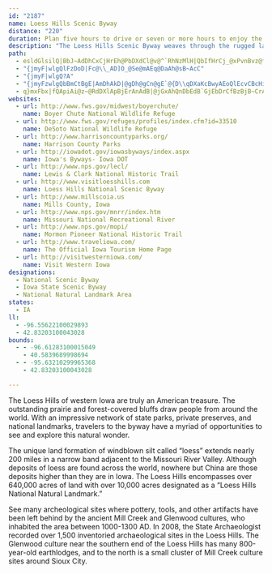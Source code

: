 ```yaml
---
id: "2187"
name: Loess Hills Scenic Byway
distance: "220"
duration: Plan five hours to drive or seven or more hours to enjoy the byway.
description: "The Loess Hills Scenic Byway weaves through the rugged landscape of windblown silt deposits along the Missouri River Valley. This unique American treasure possesses natural features found only in one other place in the world: the Yellow River Valley of China. Accordingly, the landscape supports many rare plants and animals."
path:
  - esldGlsilQ|BbJ~AdDhCxCjHrEh@PbDXdCl@v@^`RhNzMlH|QbIfHrCj_@xPvnBvz@fJnG`FvEnRrTz]xb@vFdGrCdCjH`F`r@f^|BdAlDlArFrAjZlI~MjEjJzBp]dKlzAna@r[pEfGRvFMbD]rFaBnJmDjQgJpA_AdP}MtAcAbv@sb@vX_WbE_EhGsH`pAkaBbb@sh@``B_pBjJiJhViTnLmMbGcGtKaI~BmCpFgJ`DmDfM_Lr~A}hAbCwA~KsCfCaAhFkDxDmElWk^jJoLrAkAlFgCbGyAxy@mPxN{C`F_Bja@sWzi@ed@vKmJ`Y}T|DgCbEeBhGqBzYqKzGmA`]qEvIsAjFqAhCuAhEqD`IiIlCyA~CgAtKmCvHqAvLmCdIsApGyAl[gGpEqAxBoArCqBnBuBdHmKfB_BzBeAlB[tAIzDJtE^`HArfAkAnIQvMq@vXiBbE?bEXvGRpWYhPaApCtEl@Lxs@oJvH}@rVcErc@sJ~Am@lCkBhB{AbDqDbEcDlAo@rAW\@PGv@SvAUrSkBr@YdAgAh@mANgB?q@I_AQu@{GsVUiA[mC]{J?iATyD~CmYxFms@NaCJgFi@qg@kAmx@i@yg@TuNZiMXwD|@sGt@aD|AiFxAsCnAeFbAoFh@wMnAcNxC}X|@sG~@gDxA{CfFgJvBgDbDmExEyEdOaNtK{InPcMlHeFlCuA|GqBre@wJp\kHj\iGfKkCvGgAnLkCrDg@jIc@zpASlFk@rDy@xEuBji@e_@jEsCpDsBvFgCnHgC~Bq@zIeBnHs@~Ha@fKNdM~@j`@fEfEPdH`A`AV~@ZdFxB~Aj@nARlAqY?oEI}@IiLcAkzB[i{@g@w{@g@}y@]qb@UaMy@aoAO_y@?gZcAqtAe@izBrE{KfW_q@b@_AjCcEfY}VfZqVvDoBhTeJ|BqBdTiXlAuBn@_B`@kAV_BXgCNaCI_F_Bw]YwJEeFTuOn@ey@|AmThAqJtCyQ\mAbAmBh@m@lAq@dA_@tBQvEHx@IbBg@jm@k\rTiQb@_@dBgCrAkAhBgA|HaDvCyAhN_IfKmGxAgA|BwAzAaBvEgHtBsBfNaGlGaC~E_BzCo@rC{@`a@eTfC}AlIcHbE}FhBaBfTmI~A[zJeAlAc@zAgAvCmCzIcKlXo]bF{HhMqTbFaIvH{Jz[yc@dDmFpFwHlAuB~GyJbFiFlJ_LlEuErEsDnB{Bb@_A~B}C`FwI`ImMpLiQfAsAhDuCp^cYzXmPrHaGvBsB|^sl@pc@kt@pCeF|@sCd@{Bb@eEbAsZHyED}NRoCfOwjAvAsHv[glApGuVz@gC\?lJeDfVmJxRoG~a@eHrEm@lFKnNn@jEQjAQvDu@x`@uNhFy@fYsDx@WyAcOSsGBmDJgDxAyOTcEL_FEyEi@iIkDqViAyMKsCOcM^i_@SoFe@yFgNs{@sAgJkB{JuA_KoAgKOiCg@eMG}GJkJVoG\mFdAyInC_Sb@mFJ_EBoC}@elAKsD?oMWqXFaH^mKp@{Hx@yGl@_E`B}HzBeIlJeVb@cAz@{Cf@gCNmBDmDCiRrRErAIlC_@xBOvBClFP|AVjChAfC|ArDtChBxB~u@xdArCrElAdC`MnY`FjLbItTbB~DjGbKhd@hs@rFrJhCfFtAxB~BlCnE`D|BjArVtEtB~@vBrAjApA~D`G~DjFvB~ArBz@xWzGhPrFxCrAvC|AtA`ArBtBxAxBlA~Bn@aBXeBNqCC}h@XeDXyAn@yA~@_BnHaGdAoA~@yAvD}Ix@oCN_APgC?kA[_`@?ao@DkA`@iCf@kBfAmB~BqB`DaBtAaAhAsAt@wA|@{BXeDD}Q`@yH`@{CrFq]NyB?mAOqEo@gMzOg@lNMtV?fDe@zBs@jBw@pa@oQbVoH|B{@fCkAxMoIdB}@|Ae@fBUvB?lGTbAMbBe@nB_BhAmBpEoNxAyBjA_A~HaDhD{BtJyK|CmE|IuNfAmA~B}ApJuB~Ag@lAw@dByAzFmHnBsBhQoNlGuDvDeA|HeBfFg@vHKxB_@l@YhAq@z@aAnJ{L`NoN|AeAvBq@jCVjKtDx@d@lA~@~AxBfArD~Gl_@bA~ClBjDhArAbDjCpJlE|HtCjDrBhIxHbFfFr@`Ar@dBlBxH~AtCxA~Ahb@lc@jYtQ~BXdAGxFqAfBs@hAw@vB}Cp@qDJsA@iMN{Fn@gOJyFBwQFmB~Dt@|YrDbQdC~OlBnkArO`Ez@~B~@pDpB~ChCbDrDjl@~_AvZjf@pCxCrf@xa@n{@d{@|g@cp@lBsDrAkDnA}GXaDF}C[gf@BuKIiSna@?~AEpA[jAi@|AsAlE_GlJiIzGyHbCaD|EwJrBqChAq@xBm@jHSdCg@vGkEzMsJpBiBnEeHlQeWpAgApAo@`C_@pUXlCo@lC_BxRgNvIyGdB{@v@Yt@G`i@Ehx@HxBMpBo@p@_@dV{QtA}A|@cBjQki@b@kCNcBD}ACaIHyBXoCbOwv@p@wCx@yCvC}GhAqBhGuIdAkBv@gBrGiTfD{LbAsC~@wAbAy@t@Yx@MtAAfOLv@SlAm@pB}BlGqPd@_AlAmAh@WnA[^Ct[FjB_@fAs@jAaBl@gBNeAh@oM~@_KHoCNmHCgGBoGbAOnAe@xCxR^fBxArErB`En@fAjy@|`A~B~DbCzFrD`KbExJh_@hr@lEnHt@x@hAjAbDxBbBn@pWdIbDxAnBrAvo@zj@vA|@rB`ArCr@d_@tEvEvAnC`BnAlAhM`Pji@`r@pBdCtDrDnFfErEnCd`@`TdJtE`IdCfs@zO|EzAfHxCtXhOhWzL|A\vBLnU?rBPbR@~Dj@xClApAv@bCnBry@tt@~BfCrBjDr@xAt@zBpG`VdB`Dv@x@~@p@|Al@hCXd}CXvCLhBb@hAd@jChBjDdEvLhPfXl]zcA~sArNtRnB|B`DbCxBx@zM`Cna@fIjLfCfAP~BDbCYbFeBnBe@tXoDlIsAxAe@jIsDrCs@tQwA~CGx[x@|D?nCYrTgGvBw@pFaCdT_M|G{CrPoGbCY`LUKkSJ_DNeBhAaGpHqU~A_E|AuBrT}TlHeGjDiBxEiBrFgAdIk@~@{BrEceBRcNnAamBIsM_@w^UiDy@kFsA}Fy@kEc@{FImJh@{Gb@qCrH_^|BoMHgG_@uw@EakATiFX}BXmBp@kC|@yCzL_WpCoIfJq`@tAoGn@sERmCDoCg@imBLsDv@gEbGoOvFyMxBoDdByB`AeAtKsJjt@wn@pZcXlCeD~CiF~MoVnAyBtAmBtByB~EmElM{KnDkCn_@sUdFqBvDs@rCS|DEnt@XAjO~UVlA\~AfAx@~Ax@tB^bCxBnKr@lCxAzB|BjCvpAboA`KrKpKhKfo@`n@zEvDrw@re@f[bSrRnLjA`AvUtZbd@fk@lDnDnB|@lUrHzLvCr@cExBkG|DiHjNuSl@_BZgBR{ADeEE_AY_CcAoCeAoBkDcE{BaD_A_Cw@mEyB{RsAaMO{D?alADgHHceAIctAFca@Ck{@hs@LxASnAg@bBkAn@s@`AeBv@{Bb@gCLqBC{f@V_\BwXH}DHuAl@yDZsAbAeCnByChAgAxCyBfCm@bFc@bRg@~wABna@YxCRbDfA\XdAjAlAzBtDxK|@rA~@`AhAr@lAb@dANjcB?xm@JjASfAe@jA{@nAyAlAeENaAJ_CEuUb@mEdAgDhByBx@g@r@]lC[n`@FbyA?zSJrhAYlz@?pj@QrTFlVIxQR`c@i@~CDhAV`A`@bBvAjAdBp@fCp@hHv@jG|@zBXx@b@j@zBtAzb@pLtObFzDb@fKc@jDR|\pF`^fFhB@nBUtWuJ~@WbCGzB`@`B`Ar@|@lFfJzAnBfBpArFjCfCf@p_@JxATb@Rz@v@|@~AZlALlBAvWFlCb@rCvAjEzA`C`KxJbBl@nAEvA_@lE_D~BgAxAMjGFjBXbBx@|ClCrDdEnAl@\DnABr@K~PsCbAWnAy@nAuB\_BHm@@oODiAX{A\eAh@_A~@_AnAe@h@Erd@H~OMtALrW@`f@?dAGhAWxAm@|DmCbBy@fDs@tBMrA@hT~BlADp@G|@ObAUpGeBnIyB`IwBdAY~@_@dAk@vCoBpA}@`Ak@b@OjAUtAI|HCdDCzBBx@Fp@Jt@Rj@T`@T`@RXZ~ApBh@fA`EpKf@z@`B`BhAf@bAPbg@?nQFnLMhAWpA{@`@e@xAkCNa@xpAhxAfQfStq@vx@vVpZdArBf@xAxG~]|@fCx@lAxAxAxTlLhBlAxAjAhArAfFhHNVx@l@nAf@^Z\l@N|QGtKLvQEdITfDx@lEdBlFv@`BxBxBjIvFtAbAf@p@hAxBhBtHz@dCn@z@`HjGpAtBj@lBvBlLt@dDnDtMbAzC|ClGlAbBjBlB|@fAVl@tB`ItB`GvC~GrGtRlKt_@l@|CVrBDnExBPlUdE|KD|F}BbBY~AAxn@XfHKdCm@|@e@nJkItB{@hBW`j@?j]MbCMpJ_BbCEXSvGEtYR@{BDwH@mBDyAJyAJgBd@kDHi@b@mCl@iDRmAb@sCLkAZsDHsADcBBwA?s@?iCBqDAy@AmC?a@Au@GgBCe@SwA_@gBaAqD]}@Ss@MOaH}JyL}NyIuLkHgJsBsDfGiGd@y@tAyAdSaT`LoK~CsExAyAfEmKtIkZrDcOnNmn@|J{s@xDsYv@qDbA{Bn@eAlXe^xCyCrC_BfDgAhO{CtC_@nn@Jt]I`Ql@dId@~Cp@nDzBls@dg@bDjChDfEbA`BrApCnM~]t@dAn@f@bAZz@D|@M^QpXcO`ZsHhAG~DDv@EdASr@]nLkJxEsGl@i@dBy@fDs@xCuA~IkItEsCbCgBfIaIvGsDlBeBbBsCtDwHvAiBjFiEhAq@xC{@xFeAnOkBtPSt^{BhUmE`Dc@xAA~l@fFtA@~@GhBq@bF{DzEsCdR{ItMeFhCOrBTfFdAvCXp@?tBKlMyBfDy@|BaAxNiJnA{@NGbA_@TGf@Kr@IvEUvEa@`NeDbDeAhSiFlB_@hRqBlEiAxCo@lAEzB\pWnLlD^fEFjHDzAU`BeAdA_BXy@XgAjAsKn@aCl@s@hBiB|DuC`YqVfJuM~@}@~LuGbFeCtCoBdDeDrB{ChBgDX]j@Mda@}@fb@s@|MMh@DtExAtAfAfBjC`B`FBX^pAlEjMbGfJ`I`G
  - "{jmyF|wlgQlFzDoD|Fc@\\_AD]O_@Se@mAEq@DaAh@sB~AcC"
  - "{jmyF|wlgQ?A"
  - "{jmyFzwlgQbBmCtBgE|AmDhAkD|@gDh@gCn@gE`@{D\\qDXaKcBwyAEoQlEcvCBcHiA{pAc@{Ic@aDIk`AXuR|~APjrCQbWOdw@f@fq@Jtx@ZpWB`a@Opg@Jzm@Erm@X`k@?ny@Jlo@Gjr@Wl}@?jn@e@`q@P"
  - q}mxFbx|fQApiAi@z~@RdDXlApBjErAnAdB|@jGxAhQnDbEdB`GjEbDrCfBzBjB~CrAjBn@f@~BjAvVvJfDV~bA?p@@l@Pf@Xh^n[r@`AxArDl@~Bd@lDb@vKZxC|@fCd@|@h@x@rArAdJhGxBbC`^bj@pKfMrAjBt@zAvBzLnAdErBzDdDjDtEzC~ArArArBd@dCB|IHhChBvQJt@Xt@x@x@b@LnADbI]Bdb@dEA~@K|IwB|JiA|TwBpHkAbRuBfLgA~OcArGDve@dBpXj@p[ZrDG|i@eFlC_@dRaElf@wL`KmFhA_@vMsCpUkEvZiI|UaLjLsIjKuK|@s@hBwB|CuEpLqSdAqArCgCfGkDxCsC|@oAbAqBrEmK~@gChAyDpDuJtBaDjGaInPcSxCeEjJ}OxCgEbBcBhEcHv@qBJe@BuAYsC_@kAbGuD|@w@fJiK`YcXlWcRdGyEzDmCbAg@rV{JpHkDlLcGjGcGxAo@nDq@nGm@`HGbEFbHjA|AlA~@fB^tCbAzQd@rF|Ipa@Vr@hAxB`@l@hAdAfClArFjBlFfAbG~@zHpBdALfLxEzN`CbA^vBzAdC|B~N~P|KvHvBhAv@RxJdAfTdBhJ?`DWrYoFrDmApDsBzKgKjFmDjCy@dHm@x@Q~@g@bBqA~AgCxMcWbFuIvAeBfBgAfFqAfAa@~AeAbByBvFsJfKcLdPuPbC{CrG{JfBwBlBqAhGgDzXcPt@s@fEmGfBmBjB{AlCkBxPuJ|D}AzPaF|BeA|FaEvTgMjLgDnC_AfCuA`J{Fb^mQtEmBvHwBNGDS~NspAr@oE|Ii_@h@aELmB@_Dvy@uClC_@nA]tBkAv@m@jB{BnKsQdCaD`C{BlDgC
websites:
  - url: http://www.fws.gov/midwest/boyerchute/
    name: Boyer Chute National Wildlife Refuge
  - url: http://www.fws.gov/refuges/profiles/index.cfm?id=33510
    name: DeSoto National Wildlife Refuge
  - url: http://www.harrisoncountyparks.org/
    name: Harrison County Parks
  - url: http://iowadot.gov/iowasbyways/index.aspx
    name: Iowa's Byways- Iowa DOT
  - url: http://www.nps.gov/lecl/
    name: Lewis & Clark National Historic Trail
  - url: http://www.visitloesshills.com
    name: Loess Hills National Scenic Byway
  - url: http://www.millscoia.us
    name: Mills County, Iowa
  - url: http://www.nps.gov/mnrr/index.htm
    name: Missouri National Recreational River
  - url: http://www.nps.gov/mopi/
    name: Mormon Pioneer National Historic Trail
  - url: http://www.traveliowa.com/
    name: The Official Iowa Tourism Home Page
  - url: http://visitwesterniowa.com/
    name: Visit Western Iowa
designations:
  - National Scenic Byway
  - Iowa State Scenic Byway
  - National Natural Landmark Area
states:
  - IA
ll:
  - -96.55622100029893
  - 42.83203100043028
bounds:
  - - -96.61283100015049
    - 40.5839689998694
  - - -95.63210299965368
    - 42.83203100043028

---
```


The Loess Hills of western Iowa are truly an American treasure. The outstanding prairie and forest-covered bluffs draw people from around the world. With an impressive network of state parks, private preserves, and national landmarks, travelers to the byway have a myriad of opportunities to see and explore this natural wonder.

The unique land formation of windblown silt called “loess” extends nearly 200 miles in a narrow band adjacent to the Missouri River Valley. Although deposits of loess are found across the world, nowhere but China are those deposits higher than they are in Iowa. The Loess Hills encompasses over 640,000 acres of land with over 10,000 acres designated as a “Loess Hills National Natural Landmark.”

See many archeological sites where pottery, tools, and other artifacts have been left behind by the ancient Mill Creek and Glenwood cultures, who inhabited the area between 1000-1300 AD. In 2008, the State Archaeologist recorded over 1,500 inventoried archaeological sites in the Loess Hills. The Glenwood culture near the southern end of the Loess Hills has many 800-year-old earthlodges, and to the north is a small cluster of Mill Creek culture sites around Sioux City.
